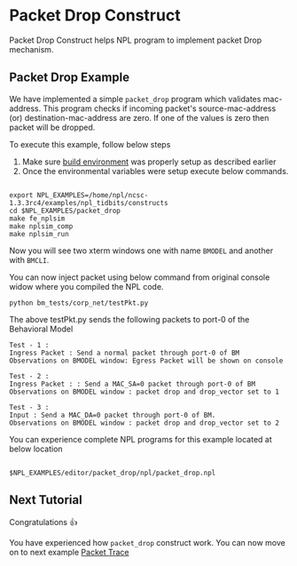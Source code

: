 # Packet Drop Construct

Packet Drop Construct helps NPL program to implement packet Drop mechanism.

## Packet Drop Example 

We have implemented a simple ```packet_drop``` program which validates mac-address. This program checks if incoming packet's source-mac-address (or) destination-mac-address are zero. If one of the values is zero then packet will be dropped.


To execute this example, follow below steps

1. Make sure [build environment](https://github.com/nplang/NPL-Tutorials#npl-build-enivronment) was properly setup as described earlier
2. Once the environmental variables were setup execute below commands. 
````

export NPL_EXAMPLES=/home/npl/ncsc-1.3.3rc4/examples/npl_tidbits/constructs
cd $NPL_EXAMPLES/packet_drop
make fe_nplsim
make nplsim_comp
make nplsim_run

````

Now you will see two xterm windows one with name ```BMODEL``` and another with ```BMCLI```. 

You can now inject packet using below command  from original console widow where you compiled the NPL code. 

````
python bm_tests/corp_net/testPkt.py

````

The above testPkt.py sends the following packets to port-0 of the Behavioral Model

````
Test - 1 :
Ingress Packet : Send a normal packet through port-0 of BM
Observations on BMODEL window: Egress Packet will be shown on console

Test - 2 :
Ingress Packet : : Send a MAC_SA=0 packet through port-0 of BM
Observations on BMODEL window : packet drop and drop_vector set to 1

Test - 3 :
Input : Send a MAC_DA=0 packet through port-0 of BM.
Observations on BMODEL window : packet drop and drop_vector set to 2

````

You can experience complete NPL programs for this example located at below location

````

$NPL_EXAMPLES/editor/packet_drop/npl/packet_drop.npl

````

## Next Tutorial 

Congratulations :+1:

You have experienced how ```packet_drop``` construct work. You can now move on to next example [Packet Trace](https://github.com/nplang/NPL-Tutorials/tree/master/NPL-Tidbits/Packet-Trace)
